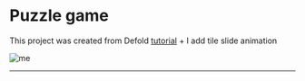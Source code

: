# Puzzle game

This project was created from Defold [tutorial](https://defold.com/tutorials/15-puzzle/) + I add tile slide animation

![me](https://github.com/wouldyoueverfly/puzzle/blob/main/image/monalisa.gif)

---

